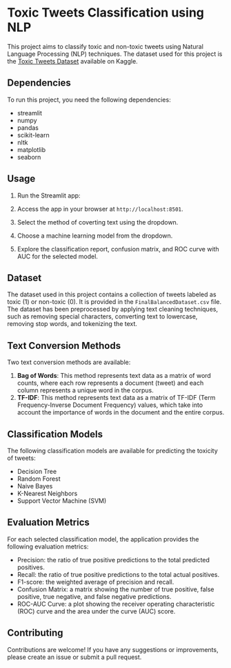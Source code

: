 # Toxic Tweets Classification using NLP

This project aims to classify toxic and non-toxic tweets using Natural Language Processing (NLP) techniques. The dataset used for this project is the [Toxic Tweets Dataset](https://www.kaggle.com/datasets/ashwiniyer176/toxic-tweets-dataset) available on Kaggle.


## Dependencies

To run this project, you need the following dependencies:

- streamlit
- numpy
- pandas
- scikit-learn
- nltk
- matplotlib
- seaborn

## Usage

1. Run the Streamlit app:

2. Access the app in your browser at `http://localhost:8501`.

3. Select the method of coverting text using the dropdown.

4. Choose a machine learning model from the dropdown.

5. Explore the classification report, confusion matrix, and ROC curve with AUC for the selected model.


## Dataset

The dataset used in this project contains a collection of tweets labeled as toxic (1) or non-toxic (0). It is provided in the `FinalBalancedDataset.csv` file. The dataset has been preprocessed by applying text cleaning techniques, such as removing special characters, converting text to lowercase, removing stop words, and tokenizing the text.

## Text Conversion Methods

Two text conversion methods are available:

1. **Bag of Words**: This method represents text data as a matrix of word counts, where each row represents a document (tweet) and each column represents a unique word in the corpus.
2. **TF-IDF**: This method represents text data as a matrix of TF-IDF (Term Frequency-Inverse Document Frequency) values, which take into account the importance of words in the document and the entire corpus.

## Classification Models

The following classification models are available for predicting the toxicity of tweets:

- Decision Tree
- Random Forest
- Naive Bayes
- K-Nearest Neighbors
- Support Vector Machine (SVM)

## Evaluation Metrics

For each selected classification model, the application provides the following evaluation metrics:

- Precision: the ratio of true positive predictions to the total predicted positives.
- Recall: the ratio of true positive predictions to the total actual positives.
- F1-score: the weighted average of precision and recall.
- Confusion Matrix: a matrix showing the number of true positive, false positive, true negative, and false negative predictions.
- ROC-AUC Curve: a plot showing the receiver operating characteristic (ROC) curve and the area under the curve (AUC) score.

## Contributing

Contributions are welcome! If you have any suggestions or improvements, please create an issue or submit a pull request.
